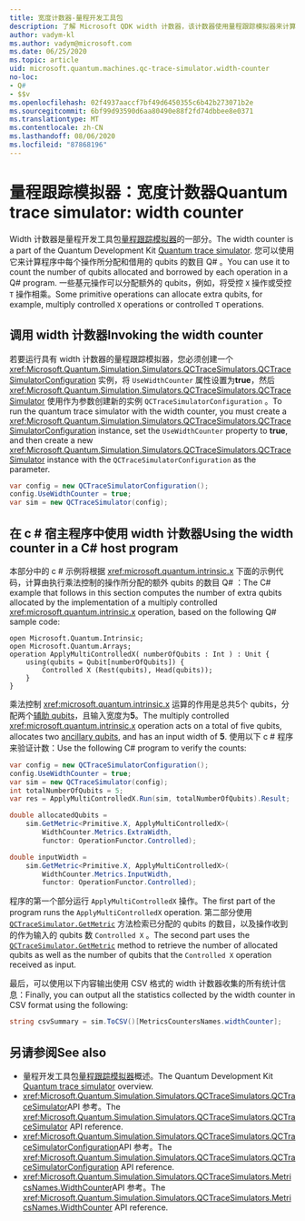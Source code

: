```yaml
---
title: 宽度计数器-量程开发工具包
description: 了解 Microsoft QDK width 计数器，该计数器使用量程跟踪模拟器来计算程序中由操作分配和借用的 qubits 的数量 Q# 。
author: vadym-kl
ms.author: vadym@microsoft.com
ms.date: 06/25/2020
ms.topic: article
uid: microsoft.quantum.machines.qc-trace-simulator.width-counter
no-loc:
- Q#
- $$v
ms.openlocfilehash: 02f4937aaccf7bf49d6450355c6b42b273071b2e
ms.sourcegitcommit: 6bf99d93590d6aa80490e88f2fd74dbbee8e0371
ms.translationtype: MT
ms.contentlocale: zh-CN
ms.lasthandoff: 08/06/2020
ms.locfileid: "87868196"
---
```

# <a name="quantum-trace-simulator-width-counter"></a><span data-ttu-id="0d8f6-103">量程跟踪模拟器：宽度计数器</span><span class="sxs-lookup"><span data-stu-id="0d8f6-103">Quantum trace simulator: width counter</span></span>

<span data-ttu-id="0d8f6-104">Width 计数器是量程开发工具包[量程跟踪模拟器](xref:microsoft.quantum.machines.qc-trace-simulator.intro)的一部分。</span><span class="sxs-lookup"><span data-stu-id="0d8f6-104">The width counter is a part of the Quantum Development Kit [Quantum trace simulator](xref:microsoft.quantum.machines.qc-trace-simulator.intro).</span></span> <span data-ttu-id="0d8f6-105">您可以使用它来计算程序中每个操作所分配和借用的 qubits 的数目 Q# 。</span><span class="sxs-lookup"><span data-stu-id="0d8f6-105">You can use it to count the number of qubits allocated and borrowed by each operation in a Q# program.</span></span> <span data-ttu-id="0d8f6-106">一些基元操作可以分配额外的 qubits，例如，将受控 `X` 操作或受控 `T` 操作相乘。</span><span class="sxs-lookup"><span data-stu-id="0d8f6-106">Some primitive operations can allocate extra qubits, for example, multiply controlled `X` operations or controlled `T` operations.</span></span>

## <a name="invoking-the-width-counter"></a><span data-ttu-id="0d8f6-107">调用 width 计数器</span><span class="sxs-lookup"><span data-stu-id="0d8f6-107">Invoking the width counter</span></span>

<span data-ttu-id="0d8f6-108">若要运行具有 width 计数器的量程跟踪模拟器，您必须创建一个 <xref:Microsoft.Quantum.Simulation.Simulators.QCTraceSimulators.QCTraceSimulatorConfiguration> 实例，将 `UseWidthCounter` 属性设置为**true**，然后 <xref:Microsoft.Quantum.Simulation.Simulators.QCTraceSimulators.QCTraceSimulator> 使用作为参数创建新的实例 `QCTraceSimulatorConfiguration` 。</span><span class="sxs-lookup"><span data-stu-id="0d8f6-108">To run the quantum trace simulator with the width counter, you must create a <xref:Microsoft.Quantum.Simulation.Simulators.QCTraceSimulators.QCTraceSimulatorConfiguration> instance, set the `UseWidthCounter` property to **true**, and then create a new <xref:Microsoft.Quantum.Simulation.Simulators.QCTraceSimulators.QCTraceSimulator> instance with the `QCTraceSimulatorConfiguration` as the parameter.</span></span> 

```csharp
var config = new QCTraceSimulatorConfiguration();
config.UseWidthCounter = true;
var sim = new QCTraceSimulator(config);
```

## <a name="using-the-width-counter-in-a-c-host-program"></a><span data-ttu-id="0d8f6-109">在 c # 宿主程序中使用 width 计数器</span><span class="sxs-lookup"><span data-stu-id="0d8f6-109">Using the width counter in a C# host program</span></span>

<span data-ttu-id="0d8f6-110">本部分中的 c # 示例将根据 <xref:microsoft.quantum.intrinsic.x> 下面的示例代码，计算由执行乘法控制的操作所分配的额外 qubits 的数目 Q# ：</span><span class="sxs-lookup"><span data-stu-id="0d8f6-110">The C# example that follows in this section computes the number of extra qubits allocated by the implementation of a multiply controlled <xref:microsoft.quantum.intrinsic.x> operation, based on the following Q# sample code:</span></span>

```qsharp
open Microsoft.Quantum.Intrinsic;
open Microsoft.Quantum.Arrays;
operation ApplyMultiControlledX( numberOfQubits : Int ) : Unit {
    using(qubits = Qubit[numberOfQubits]) {
        Controlled X (Rest(qubits), Head(qubits));
    } 
}
```

<span data-ttu-id="0d8f6-111">乘法控制 <xref:microsoft.quantum.intrinsic.x> 运算的作用是总共5个 qubits，分配两个[辅助 qubits](xref:microsoft.quantum.glossary#ancilla)，且输入宽度为**5**。</span><span class="sxs-lookup"><span data-stu-id="0d8f6-111">The multiply controlled <xref:microsoft.quantum.intrinsic.x> operation acts on a total of five qubits, allocates two [ancillary qubits](xref:microsoft.quantum.glossary#ancilla), and has an input width of **5**.</span></span> <span data-ttu-id="0d8f6-112">使用以下 c # 程序来验证计数：</span><span class="sxs-lookup"><span data-stu-id="0d8f6-112">Use the following C# program to verify the counts:</span></span>

```csharp 
var config = new QCTraceSimulatorConfiguration();
config.UseWidthCounter = true;
var sim = new QCTraceSimulator(config);
int totalNumberOfQubits = 5;
var res = ApplyMultiControlledX.Run(sim, totalNumberOfQubits).Result;

double allocatedQubits = 
    sim.GetMetric<Primitive.X, ApplyMultiControlledX>(
        WidthCounter.Metrics.ExtraWidth,
        functor: OperationFunctor.Controlled); 

double inputWidth =
    sim.GetMetric<Primitive.X, ApplyMultiControlledX>(
        WidthCounter.Metrics.InputWidth,
        functor: OperationFunctor.Controlled);
```

<span data-ttu-id="0d8f6-113">程序的第一个部分运行 `ApplyMultiControlledX` 操作。</span><span class="sxs-lookup"><span data-stu-id="0d8f6-113">The first part of the program runs the `ApplyMultiControlledX` operation.</span></span> <span data-ttu-id="0d8f6-114">第二部分使用 [`QCTraceSimulator.GetMetric`](https://docs.microsoft.com/dotnet/api/microsoft.quantum.simulation.simulators.qctracesimulators.qctracesimulator.getmetric) 方法检索已分配的 qubits 的数目，以及操作收到的作为输入的 qubits 数 `Controlled X` 。</span><span class="sxs-lookup"><span data-stu-id="0d8f6-114">The second part uses the [`QCTraceSimulator.GetMetric`](https://docs.microsoft.com/dotnet/api/microsoft.quantum.simulation.simulators.qctracesimulators.qctracesimulator.getmetric) method to retrieve the number of allocated qubits as well as the number of qubits that the `Controlled X` operation received as input.</span></span> 

<span data-ttu-id="0d8f6-115">最后，可以使用以下内容输出使用 CSV 格式的 width 计数器收集的所有统计信息：</span><span class="sxs-lookup"><span data-stu-id="0d8f6-115">Finally, you can output all the statistics collected by the width counter in CSV format using the following:</span></span>
```csharp
string csvSummary = sim.ToCSV()[MetricsCountersNames.widthCounter];
```

## <a name="see-also"></a><span data-ttu-id="0d8f6-116">另请参阅</span><span class="sxs-lookup"><span data-stu-id="0d8f6-116">See also</span></span>

- <span data-ttu-id="0d8f6-117">量程开发工具包[量程跟踪模拟器](xref:microsoft.quantum.machines.qc-trace-simulator.intro)概述。</span><span class="sxs-lookup"><span data-stu-id="0d8f6-117">The Quantum Development Kit [Quantum trace simulator](xref:microsoft.quantum.machines.qc-trace-simulator.intro) overview.</span></span>
- <span data-ttu-id="0d8f6-118"><xref:Microsoft.Quantum.Simulation.Simulators.QCTraceSimulators.QCTraceSimulator>API 参考。</span><span class="sxs-lookup"><span data-stu-id="0d8f6-118">The <xref:Microsoft.Quantum.Simulation.Simulators.QCTraceSimulators.QCTraceSimulator> API reference.</span></span>
- <span data-ttu-id="0d8f6-119"><xref:Microsoft.Quantum.Simulation.Simulators.QCTraceSimulators.QCTraceSimulatorConfiguration>API 参考。</span><span class="sxs-lookup"><span data-stu-id="0d8f6-119">The <xref:Microsoft.Quantum.Simulation.Simulators.QCTraceSimulators.QCTraceSimulatorConfiguration> API reference.</span></span>
- <span data-ttu-id="0d8f6-120"><xref:Microsoft.Quantum.Simulation.Simulators.QCTraceSimulators.MetricsNames.WidthCounter>API 参考。</span><span class="sxs-lookup"><span data-stu-id="0d8f6-120">The <xref:Microsoft.Quantum.Simulation.Simulators.QCTraceSimulators.MetricsNames.WidthCounter> API reference.</span></span>
